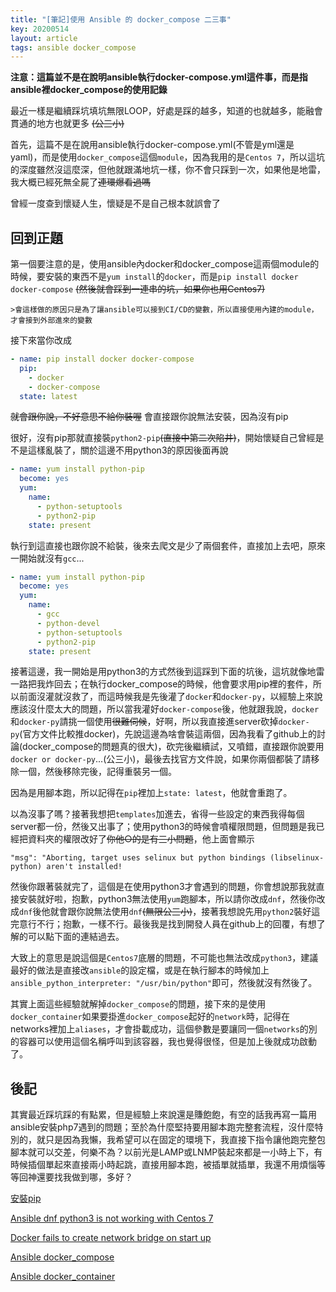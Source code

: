 ```yaml
---
title: "[筆記]使用 Ansible 的 docker_compose 二三事"
key: 20200514
layout: article
tags: ansible docker_compose
---
```


**注意：這篇並不是在說明ansible執行docker-compose.yml這件事，而是指ansible裡docker_compose的使用記錄**

<!--more-->
最近一樣是繼續踩坑填坑無限LOOP，好處是踩的越多，知道的也就越多，能融會貫通的地方也就更多 ~~(公三小)~~


首先，這篇不是在說用ansible執行docker-compose.yml(不管是yml還是yaml)，而是使用`docker_compose`這個`module`，因為我用的是`Centos 7`，所以這坑的深度雖然沒這麼深，但他就跟滿地坑一樣，你不會只踩到一次，如果他是地雷，我大概已經死無全屍了~~連環爆看過嗎~~


曾經一度查到懷疑人生，懷疑是不是自己根本就誤會了


## 回到正題

第一個要注意的是，使用ansible內docker和docker_compose這兩個module的時候，要安裝的東西不是`yum install`的`docker`，而是`pip install docker docker-compose` ~~(然後就會踩到一連串的坑，如果你也用Centos7)~~

	>會這樣做的原因只是為了讓ansible可以接到CI/CD的變數，所以直接使用內建的module，才會接到外部進來的變數

接下來當你改成
``` yml
- name: pip install docker docker-compose
  pip:
    - docker
    - docker-compose
  state: latest
```

~~就會跟你說，不好意思不給你裝喔~~
會直接跟你說無法安裝，因為沒有pip

很好，沒有pip那就直接裝`python2-pip`~~(直接中第二次陷井)~~，開始懷疑自己曾經是不是這樣亂裝了，關於這邊不用python3的原因後面再說
``` yml
- name: yum install python-pip
  become: yes
  yum:
    name: 
      - python-setuptools
      - python2-pip
    state: present
```


執行到這直接也跟你說不給裝，後來去爬文是少了兩個套件，直接加上去吧，原來一開始就沒有`gcc`...
``` yml
- name: yum install python-pip
  become: yes
  yum:
    name: 
      - gcc
      - python-devel
      - python-setuptools
      - python2-pip
    state: present
```


接著這邊，我一開始是用python3的方式然後到這踩到下面的坑後，這坑就像地雷一路把我炸回去；在執行docker_compose的時候，他會要求用pip裡的套件，所以前面沒灌就沒救了，而這時候我是先後灌了`docker`和`docker-py`，以經驗上來說應該沒什麼太大的問題，所以當我灌好`docker-compose`後，他就跟我說，`docker`和`docker-py`請挑一個使用~~很難伺候~~，好啊，所以我直接進server砍掉`docker-py`(官方文件比較推docker)，先說這邊為啥會裝這兩個，因為我看了github上的討論(docker_compose的問題真的很大)，砍完後繼續試，又噴錯，直接跟你說要用`docker or docker-py`...(公三小)，最後去找官方文件說，如果你兩個都裝了請移除一個，然後移除完後，記得重裝另一個。


因為是用腳本跑，所以記得在`pip`裡加上`state: latest`，他就會重跑了。


以為沒事了嗎？接著我想把`templates`加進去，省得一些設定的東西我得每個server都一份，然後又出事了；使用python3的時候會噴權限問題，但問題是我已經把資料夾的權限改好了~~你他○的是有三小問題~~，他上面會顯示

`"msg": "Aborting, target uses selinux but python bindings (libselinux-python) aren't installed!`

然後你跟著裝就完了，這個是在使用python3才會遇到的問題，你會想說那我就直接安裝就好啦，抱歉，python3無法使用`yum`跑腳本，所以請你改成`dnf`，然後你改成`dnf`後他就會跟你說無法使用`dnf`~~(無限公三小)~~，接著我想說先用`python2`裝好這完意行不行；抱歉，一樣不行。最後我是找到開發人員在github上的回覆，有想了解的可以點下面的連結過去。


大致上的意思是說這個是`Centos7`底層的問題，不可能也無法改成`python3`，建議最好的做法是直接改`ansible`的設定檔，或是在執行腳本的時候加上`ansible_python_interpreter: "/usr/bin/python"`即可，然後就沒有然後了。


其實上面這些經驗就解掉`docker_compose`的問題，接下來的是使用`docker_container`如果要掛進`docker_compose`起好的`network`時，記得在networks裡加上`aliases`，才會掛載成功，這個參數是要讓同一個`networks`的別的容器可以使用這個名稱呼叫到該容器，我也覺得很怪，但是加上後就成功啟動了。



## 後記
其實最近踩坑踩的有點累，但是經驗上來說還是賺飽飽，有空的話我再寫一篇用ansible安裝php7遇到的問題；至於為什麼堅持要用腳本跑完整套流程，沒什麼特別的，就只是因為我懶，我希望可以在固定的環境下，我直接下指令讓他跑完整包腳本就可以交差，何樂不為？以前光是LAMP或LNMP裝起來都是一小時上下，有時候插個單起來直接兩小時起跳，直接用腳本跑，被插單就插單，我還不用煩惱等等回神還要找我做到哪，多好？


[安裝pip](https://ansible.tw/#!docs/installation.md)

[Ansible dnf python3 is not working with Centos 7](https://github.com/ansible/ansible/issues/67083)

[Docker fails to create network bridge on start up](https://github.com/moby/moby/issues/18113)

[Ansible docker_compose](https://docs.ansible.com/ansible/latest/modules/docker_compose_module.html)

[Ansible docker_container](https://docs.ansible.com/ansible/latest/modules/docker_container_module.html)